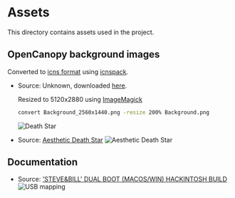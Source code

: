 # Assets

This directory contains assets used in the project.

## OpenCanopy background images

Converted to [icns format](https://en.wikipedia.org/wiki/Apple_Icon_Image_format) using
[icnspack](https://github.com/acidanthera/OpenCorePkg/tree/master/Utilities/icnspack).

- Source: Unknown, downloaded [here](https://wallpaperboat.com/wp-content/uploads/2021/04/20/76323/death-star-16.jpg).

  Resized to 5120x2880 using [ImageMagick](https://imagemagick.org/index.php)

  ```sh
  convert Background_2560x1440.png -resize 200% Background.png
  ```

  ![Death Star](./Background.png)

- Source: [Aesthetic Death Star](https://www.reddit.com/r/wallpaper/comments/u4rc6y/5120_x_2880_aesthetic_death_star/)
  ![Aesthetic Death Star](./Background2.png)

## Documentation

- Source: ['STEVE&BILL' DUAL BOOT (MACOS/WIN) HACKINTOSH BUILD](https://www.reddit.com/r/hackintosh/comments/agzo9l/i99900k_asus_rog_maximus_xi_hero_64gb_ram/)
  ![USB mapping](./usb-mapping.png)
